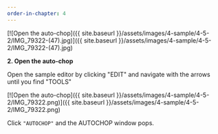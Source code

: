 ```yaml
---
order-in-chapter: 4
---
```


[![Open the auto-chop]({{ site.baseurl }}/assets/images/4-sample/4-5-2/IMG_79322-(47).jpg)]({{
site.baseurl }}/assets/images/4-sample/4-5-2/IMG_79322-(47).jpg)

**2. Open the auto-chop**

Open the sample editor by clicking "EDIT" and navigate with the arrows until you find "TOOLS"

[![Open the auto-chop]({{ site.baseurl }}/assets/images/4-sample/4-5-2/IMG_79322.png)]({{
site.baseurl }}/assets/images/4-sample/4-5-2/IMG_79322.png)

Click `"AUTOCHOP"` and the AUTOCHOP window pops.
